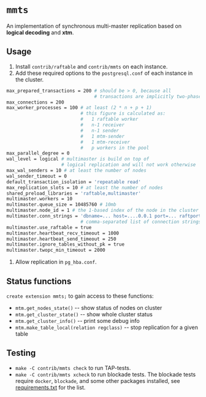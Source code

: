 # `mmts`

An implementation of synchronous multi-master replication based on **logical decoding** and **xtm**.

## Usage

1. Install `contrib/raftable` and `contrib/mmts` on each instance.
1. Add these required options to the `postgresql.conf` of each instance in the cluster.

 ```sh
 max_prepared_transactions = 200 # should be > 0, because all
                                 # transactions are implicitly two-phase
 max_connections = 200
 max_worker_processes = 100 # at least (2 * n + p + 1)
                            # this figure is calculated as:
                            #   1 raftable worker
                            #   n-1 receiver
                            #   n-1 sender
                            #   1 mtm-sender
                            #   1 mtm-receiver
                            #   p workers in the pool
 max_parallel_degree = 0
 wal_level = logical # multimaster is build on top of
                     # logical replication and will not work otherwise
 max_wal_senders = 10 # at least the number of nodes
 wal_sender_timeout = 0
 default_transaction_isolation = 'repeatable read'
 max_replication_slots = 10 # at least the number of nodes
 shared_preload_libraries = 'raftable,multimaster'
 multimaster.workers = 10
 multimaster.queue_size = 10485760 # 10mb
 multimaster.node_id = 1 # the 1-based index of the node in the cluster
 multimaster.conn_strings = 'dbname=... host=....0.0.1 port=... raftport=..., ...'
                            # comma-separated list of connection strings
 multimaster.use_raftable = true
 multimaster.heartbeat_recv_timeout = 1000
 multimaster.heartbeat_send_timeout = 250
 multimaster.ignore_tables_without_pk = true
 multimaster.twopc_min_timeout = 2000
 ```
1. Allow replication in `pg_hba.conf`.

## Status functions

`create extension mmts;` to gain access to these functions:

* `mtm.get_nodes_state()` -- show status of nodes on cluster
* `mtm.get_cluster_state()` -- show whole cluster status
* `mtm.get_cluster_info()` -- print some debug info
* `mtm.make_table_local(relation regclass)` -- stop replication for a given table

## Testing

* `make -C contrib/mmts check` to run TAP-tests.
* `make -C contrib/mmts xcheck` to run blockade tests. The blockade tests require `docker`, `blockade`, and some other packages installed, see [requirements.txt](tests2/requirements.txt) for the list.
